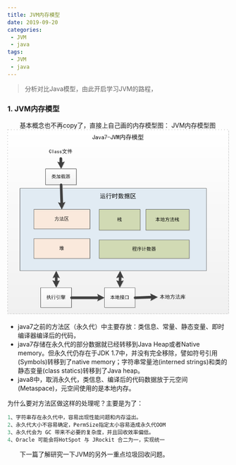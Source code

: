 ```yaml
---
title: JVM内存模型
date: 2019-09-20
categories:
 - JVM
 - java
tags:
 - JVM
 - java
---
```


> 分析对比Java模型，由此开启学习JVM的路程，

### 1. JVM内存模型
&emsp;&emsp;基本概念也不再copy了，直接上自己画的内存模型图：
JVM内存模型图
![Java7-JVM内存模型图](/images/190920-jvm_memory_model_1.png)

- java7之前的方法区（永久代）中主要存放：类信息、常量、静态变量、即时编译器编译后的代码，
- java7存储在永久代的部分数据就已经转移到Java Heap或者Native memory。但永久代仍存在于JDK 1.7中，并没有完全移除，譬如符号引用(Symbols)转移到了native memory；字符串常量池(interned strings)和类的静态变量(class statics)转移到了Java heap。
- java8中，取消永久代，类信息、编译后的代码数据放于元空间(Metaspace)，元空间使用的是本地内存。	

为什么要对方法区做这样的处理呢？主要是为了：
```java
1、字符串存在永久代中，容易出现性能问题和内存溢出。
2、永久代大小不容易确定，PermSize指定太小容易造成永久代OOM
3、永久代会为 GC 带来不必要的复杂度，并且回收效率偏低。
4、Oracle 可能会将HotSpot 与 JRockit 合二为一，实现统一
```
&emsp;&emsp;下一篇了解研究一下JVM的另外一重点垃圾回收问题。

